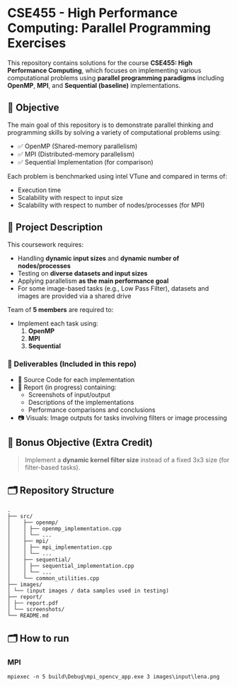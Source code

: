 # CSE455 - High Performance Computing: Parallel Programming Exercises

This repository contains solutions for the course **CSE455: High Performance Computing**, which focuses on implementing various computational problems using **parallel programming paradigms** including **OpenMP**, **MPI**, and **Sequential (baseline)** implementations.

## 🎯 Objective

The main goal of this repository is to demonstrate parallel thinking and programming skills by solving a variety of computational problems using:
- ✅ OpenMP (Shared-memory parallelism)
- ✅ MPI (Distributed-memory parallelism)
- ✅ Sequential Implementation (for comparison)

Each problem is benchmarked using intel VTune and compared in terms of:
- Execution time
- Scalability with respect to input size
- Scalability with respect to number of nodes/processes (for MPI)

## 📄 Project Description

This coursework requires:

- Handling **dynamic input sizes** and **dynamic number of nodes/processes**
- Testing on **diverse datasets and input sizes**
- Applying parallelism **as the main performance goal**
- For some image-based tasks (e.g., Low Pass Filter), datasets and images are provided via a shared drive

Team of **5 members** are required to:
- Implement each task using:
  1. **OpenMP**
  2. **MPI**
  3. **Sequential**



### 🧪 Deliverables (Included in this repo)
- 📁 Source Code for each implementation
- 📝 Report (in progress) containing:
  - Screenshots of input/output
  - Descriptions of the implementations
  - Performance comparisons and conclusions
- 📷 Visuals: Image outputs for tasks involving filters or image processing

## 📌 Bonus Objective (Extra Credit)
> Implement a **dynamic kernel filter size** instead of a fixed 3x3 size (for filter-based tasks).

## 🗂 Repository Structure
```
.
├── src/
│    ├── openmp/
│    │ ├── openmp_implementation.cpp
│    │ └── ...
│    ├── mpi/
│    │ ├── mpi_implementation.cpp
│    │ └── ...
│    ├── sequential/
│    │ ├── sequential_implementation.cpp
│    │ └── ...
│    └── common_utilities.cpp
├── images/
│ └── (input images / data samples used in testing)
├── report/
│ ├── report.pdf
│ └── screenshots/
└── README.md
```

## 🗂 How to run
### MPI
```
mpiexec -n 5 build\Debug\mpi_opencv_app.exe 3 images\input\lena.png
```
